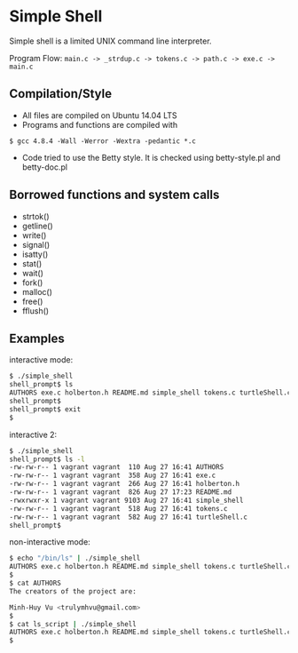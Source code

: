# Simple Shell

Simple shell is a limited UNIX command line interpreter.

Program Flow:
``` main.c -> _strdup.c -> tokens.c -> path.c -> exe.c -> main.c ```

## Compilation/Style

* All files are compiled on Ubuntu 14.04 LTS
* Programs and functions are compiled with 

```$ gcc 4.8.4 -Wall -Werror -Wextra -pedantic *.c  ```
* Code tried to use the Betty style. It is checked using betty-style.pl and betty-doc.pl

## Borrowed functions and system calls

* strtok()
* getline()
* write()
* signal()
* isatty()
* stat()
* wait()
* fork()
* malloc()
* free()
* fflush()

## Examples
interactive mode:

```bash
$ ./simple_shell
shell_prompt$ ls
AUTHORS exe.c holberton.h README.md simple_shell tokens.c turtleShell.c
shell_prompt$
shell_prompt$ exit
$
```

interactive 2:

```bash
$ ./simple_shell
shell_prompt$ ls -l
-rw-rw-r-- 1 vagrant vagrant  110 Aug 27 16:41 AUTHORS
-rw-rw-r-- 1 vagrant vagrant  358 Aug 27 16:41 exe.c
-rw-rw-r-- 1 vagrant vagrant  266 Aug 27 16:41 holberton.h
-rw-rw-r-- 1 vagrant vagrant  826 Aug 27 17:23 README.md
-rwxrwxr-x 1 vagrant vagrant 9103 Aug 27 16:41 simple_shell
-rw-rw-r-- 1 vagrant vagrant  518 Aug 27 16:41 tokens.c
-rw-rw-r-- 1 vagrant vagrant  582 Aug 27 16:41 turtleShell.c
shell_prompt$
```
non-interactive mode:

```bash
$ echo "/bin/ls" | ./simple_shell
AUTHORS exe.c holberton.h README.md simple_shell tokens.c turtleShell.c
$
$ cat AUTHORS
The creators of the project are:

Minh-Huy Vu <trulymhvu@gmail.com>
$
$ cat ls_script | ./simple_shell
AUTHORS exe.c holberton.h README.md simple_shell tokens.c turtleShell.c
$
```
